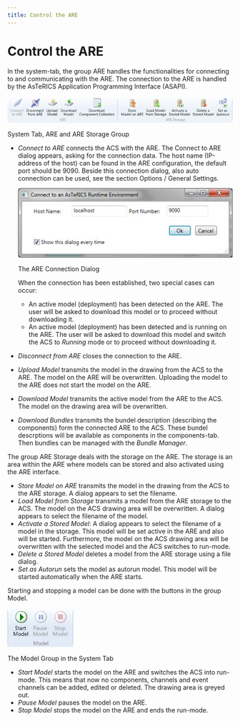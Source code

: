 ```yaml
---
title: Control the ARE
---
```


# Control the ARE

In the system-tab, the group ARE handles the functionalities for connecting to and communicating with the ARE. The connection to the ARE is handled by the AsTeRICS Application Programming Interface (ASAPI).

![Screenshot: System Tab, ARE and ARE Storage Group](./img/ARE_and_ARE_Storage_Group.png "Screenshot: System Tab, ARE and ARE Storage Group")

System Tab, ARE and ARE Storage Group

- _Connect to ARE_ connects the ACS with the ARE. The Connect to ARE dialog appears, asking for the connection data. The host name (IP-address of the host) can be found in the ARE configuration, the default port should be 9090. Beside this connection dialog, also auto connection can be used, see the section Options / General Settings.

  ![Screenshot: The ARE Connection Dialog](./img/ARE_Connection_Dialog.jpg "Screenshot: The ARE Connection Dialog")

  The ARE Connection Dialog

  When the connection has been established, two special cases can occur:

  - An active model (deployment) has been detected on the ARE. The user will be asked to download this model or to proceed without downloading it.
  - An active model (deployment) has been detected and is running on the ARE. The user will be asked to download this model and switch the ACS to _Running_ mode or to proceed without downloading it.

- _Disconnect from ARE_ closes the connection to the ARE.
- _Upload Model_ transmits the model in the drawing from the ACS to the ARE. The model on the ARE will be overwritten. Uploading the model to the ARE does not start the model on the ARE.
- _Download Model_ transmits the active model from the ARE to the ACS. The model on the drawing area will be overwritten.
- _Download Bundles_ transmits the bundel description (describing the components) form the connected ARE to the ACS. These bundel descrptions will be available as components in the components-tab. Then bundles can be managed with the _Bundle Manager_.

The group ARE Storage deals with the storage on the ARE. The storage is an area within the ARE where models can be stored and also activated using the ARE interface.

- _Store Model on ARE_ transmits the model in the drawing from the ACS to the ARE storage. A dialog appears to set the filename.
- _Load Model from Storage_ transmits a model from the ARE storage to the ACS. The model on the ACS drawing area will be overwritten. A dialog appears to select the filename of the model.
- _Activate a Stored Model_: A dialog appears to select the filename of a model in the storage. This model will be set active in the ARE and also will be started. Furthermore, the model on the ACS drawing area will be overwritten with the selected model and the ACS switches to run-mode.
- _Delete a Stored Model_ deletes a model from the ARE storage using a file dialog.
- _Set as Autorun_ sets the model as autorun model. This model will be started automatically when the ARE starts.

Starting and stopping a model can be done with the buttons in the group Model.

![Screenshot: The Model Group in the System Tab](./img/Model_Group_in_System_Tab.jpg "Screenshot: The Model Group in the System Tab")

The Model Group in the System Tab

- _Start Model_ starts the model on the ARE and switches the ACS into run-mode. This means that now no components, channels and event channels can be added, edited or deleted. The drawing area is greyed out.
- _Pause Model_ pauses the model on the ARE.
- _Stop Model_ stops the model on the ARE and ends the run-mode.
